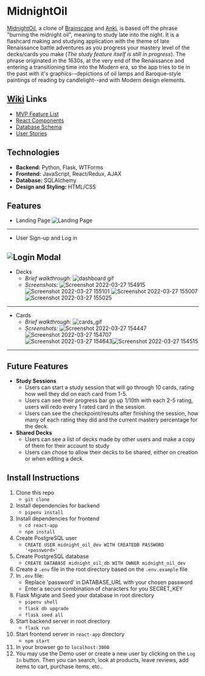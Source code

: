 # MidnightOil

[MidnightOil](https://burn-midnight-oil.herokuapp.com/), a clone of [Brainscape](https://www.brainscape.com/) and [Anki](https://apps.ankiweb.net/), is based off the phrase "burning the midnight oil", meaning to study late into the night. It is a flashcard making and studying application with the theme of late Renaissance battle adventures as you progress your mastery level of the decks/cards you make (*The study feature itself is still in progress*). The phrase originated in the 1630s, at the very end of the Renaissance and entering a transitioning time into the Modern era, so the app tries to tie in the past with it's graphics--depictions of oil lamps and Baroque-style paintings of reading by candlelight--and with Modern design elements. 

## [Wiki](https://github.com/whitnessme/MidnightOil/wiki) Links

 -  [MVP Feature List](https://github.com/whitnessme/MidnightOil/wiki/MVP-Feature-List)
 - [React Components](https://github.com/whitnessme/MidnightOil/wiki/React-Components)
 - [Database Schema](https://github.com/whitnessme/MidnightOil/wiki/Database-Schema)
 - [User Stories](https://github.com/whitnessme/MidnightOil/wiki/User-Stories)

## Technologies

 - **Backend:** Python, Flask, WTForms
 - **Frontend:** JavaScript, React/Redux, AJAX
 - **Database:** SQLAlchemy
 - **Design and Styling:** HTML/CSS

## Features

 - Landing Page
 ![Landing Page](https://user-images.githubusercontent.com/89945390/160303192-652f894a-7515-427d-8d1e-563e12128bdb.png)
 -----------------------------
 - User Sign-up and Log in
  
![Login Modal](https://user-images.githubusercontent.com/89945390/160303251-006cfe61-73e8-4436-bb10-45d140cfa5f7.png)
 -----------------------------
 - Decks
     - *Brief walkthrough:*
![dashboard gif](https://user-images.githubusercontent.com/89945390/160302939-ad41b6dd-9728-437b-99cf-b8adc15bacdd.gif)
    - *Screenshots:*
    ![Screenshot 2022-03-27 154915](https://user-images.githubusercontent.com/89945390/160304572-bf099694-9880-40c6-912d-01a11b59534c.png)
    ![Screenshot 2022-03-27 155101](https://user-images.githubusercontent.com/89945390/160304516-9c2838bf-b068-4e30-9d56-95c6fc5584bb.png)
   ![Screenshot 2022-03-27 155007](https://user-images.githubusercontent.com/89945390/160304535-0a837654-0950-4949-b2cd-74dad0443dd1.png) ![Screenshot 2022-03-27 155025](https://user-images.githubusercontent.com/89945390/160304551-b552d68e-485e-47ed-bda8-81f97890c003.png)    
-----------------------------
 - Cards
     - *Brief walkthrough:*
![cards_gif](https://user-images.githubusercontent.com/89945390/160303601-6c84bd3d-867e-49db-83c8-18a87b1865b2.gif)
    - *Screenshots:*
 ![Screenshot 2022-03-27 154447](https://user-images.githubusercontent.com/89945390/160304701-5f8fdef0-edf4-4158-b6b2-7f1a582b37a2.png)
![Screenshot 2022-03-27 154707](https://user-images.githubusercontent.com/89945390/160304646-6fd20ee1-1e7e-414b-900c-e62bde48fb79.png)
![Screenshot 2022-03-27 154643](https://user-images.githubusercontent.com/89945390/160304641-f83db6da-97dc-4b8d-a9c9-47a6044ef58d.png)![Screenshot 2022-03-27 154515](https://user-images.githubusercontent.com/89945390/160304674-d6a294f8-d49e-445b-8db1-802dba8c98b9.png)

-----------------------------
## Future Features
- **Study Sessions**
    -   Users can start a study session that will go through 10 cards, rating how well they did on each card from 1-5.
    -   Users can see their progress bar go up 1/10th with each 2-5 rating, users will redo every 1 rated card in the session.
    -   Users can see the checkpoint/results after finishing the session, how many of each rating they did and the current mastery percentage for the deck.
- **Shared Decks**
    -   Users can see a list of decks made by other users and make a copy of them for their account to study
    -   Users can chose to allow their decks to be shared, either on creation or when editing a deck.


## Install Instructions

 1. Clone this repo
	 - `git clone`
 2. Install dependencies for backend 
	 - `pipenv install`
 3. Install dependencies for frontend
	 - `cd react-app`
	 - `npm install`
 4. Create PostgreSQL user
	 - `CREATE USER midnight_oil_dev WITH CREATEDB PASSWORD '<password>'`
 5. Create PostgreSQL database
	 - `CREATE DATABASE midnight_oil_db WITH OWNER midnight_oil_dev`
6. Create a `.env` file in the root directory based on the `.env.example` file
7. In `.env` file:
	- Replace 'password' in DATABASE_URL with your chosen password
	- Enter a secure combination of characters for you SECRET_KEY
8. Flask Migrate and Seed your database in root directory
	- `pipenv shell`
	- `flask db upgrade` 
	- `flask seed all`
9. Start backend server in root directory
	- `flask run`  
10. Start frontend server in `react-app` directory
	- `npm start`
11. In your browser go to `localhost:3000`
12. You may use the Demo user or create a new user by clicking on the  `Log In` button. Then you can search, look at products, leave reviews, add items to cart, purchase items, etc..
